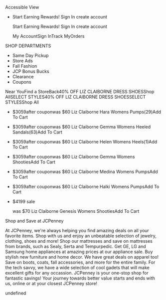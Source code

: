 Accessible View

*   Start Earning Rewards! Sign In create account
    
    Start Earning Rewards! Sign In create account
    
    My AccountSign InTrack MyOrders

SHOP DEPARTMENTS

*   Same Day Pickup
*   Store Ads
*   Fall Fashion
*   JCP Bonus Bucks
*   Clearance
*   Coupons

Near YouFind a StoreBack40% OFF LIZ CLAIBORNE DRESS SHOESShop AllSELECT STYLES40% OFF LIZ CLAIBORNE DRESS SHOESSELECT STYLESShop All

*   $3059after couponwas $60 Liz Claiborne Hara Womens Pumps(29)Add To Cart
*   $3059after couponwas $60 Liz Claiborne Gemma Womens Heeled Sandals(63)Add To Cart
*   $3059after couponwas $60 Liz Claiborne Helen Womens Heels(1)Add To Cart
*   $3059after couponwas $60 Liz Claiborne Gemma Womens ShootiesAdd To Cart
*   $3059after couponwas $60 Liz Claiborne Medina Womens PumpsAdd To Cart
*   $3059after couponwas $60 Liz Claiborne Halki Womens PumpsAdd To Cart
*   $4199 sale
    
    was $70 Liz Claiborne Genesis Womens ShootiesAdd To Cart

Shop and Save at JCPenney

At JCPenney, we're always helping you find amazing deals on all your favorite items. Shop with us and enjoy an unbeatable selection of jewelry, clothing, shoes and more! Shop our mattresses and save on mattresses from brands, such as Sealy, Serta and Tempurpedic. Get GE, LG and Samsung home appliances at amazing prices at our appliance sale. Buy stylish new furniture and home decor. We have great deals on apparel too! Save on boots, coats, fall accessories, and more for the entire family. For the tech savvy, we have a wide selection of cool gadets that will make excellent gifts for any occassion. JCPenney is your one-stop shop for fantastic savings! Your journey towards better value starts and ends with us, online or at your closest JCPenney store!

undefined